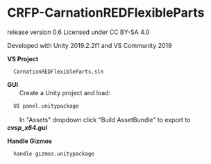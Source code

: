 # CRFP-CarnationREDFlexibleParts  
release version 0.6 
Licensed under CC BY-SA 4.0

Developed with Unity 2019.2.2f1 and VS Community 2019
  
**VS Project**
```
  CarnationREDFlexibleParts.sln
```

**GUI**  
　　Create a Unity project and load:  
```
  UI panel.unitypackage
```   
　　In "Assets" dropdown click "Build AssetBundle" to export to ***cvsp_x64.gui*** 
  
**Handle Gizmos**  
```
  handle gizmos.unitypackage
```

